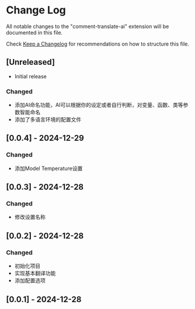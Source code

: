 # Change Log

All notable changes to the "comment-translate-ai" extension will be documented in this file.

Check [Keep a Changelog](http://keepachangelog.com/) for recommendations on how to structure this file.

## [Unreleased]

- Initial release

### Changed

- 添加AI命名功能，AI可以根据你的设定或者自行判断，对变量、函数、类等参数智能命名
- 添加了多语言环境的配置文件

## [0.0.4] - 2024-12-29

### Changed

- 添加Model Temperature设置

## [0.0.3] - 2024-12-28

### Changed

- 修改设置名称

## [0.0.2] - 2024-12-28

### Changed

- 初始化项目
- 实现基本翻译功能
- 添加配置选项

## [0.0.1] - 2024-12-28
